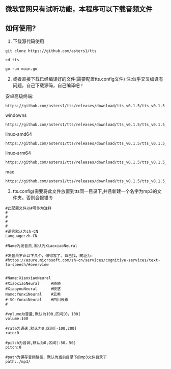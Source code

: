 ## 微软官网只有试听功能，本程序可以下载音频文件

## 如何使用?

1. 下载源代码使用

```
git clone https://github.com/asters1/tts

cd tts

go run main.go
```

2. 或者直接下载已经编译好的文件(需要配置tts.config文件)
注:似乎交叉编译有问题，自己下载源码，自己编译吧！

安卓高级终端:
```
https://github.com/asters1/tts/releases/download/tts_v0.1.5/tts_v0.1.5_termux_arm64
```
windowns
```
https://github.com/asters1/tts/releases/download/tts_v0.1.5/tts_v0.1.5_windowns_amd64.exe

```

linux-amd64
```
https://github.com/asters1/tts/releases/download/tts_v0.1.5/tts_v0.1.5_linux_amd64
```
linux-arm64
```
https://github.com/asters1/tts/releases/download/tts_v0.1.5/tts_v0.1.5_termux_arm64
```
mac
```
https://github.com/asters1/tts/releases/download/tts_v0.1.5/tts_v0.1.5_mac_amd64
```

3. tts.config(需要将此文件放置到tts同一目录下,并且新建一个名字为mp3的文件夹。否则会报错!!)


```
#此配置文件以#号作为注释
#
#
#
#
#语言默认为zh-CN
Language:zh-CN

#Name为发音员,默认为XiaoxiaoNeural

#发音员不止以下几个，懒得写了。自己找，网址为:
#https://azure.microsoft.com/zh-cn/services/cognitive-services/text-to-speech/#overview


#Name:XiaoxiaoNeural
#XiaoxiaoNeural     #晓晓
#XiaoyouNeural      #晓悠
Name:YunxiNeural    #云希
#-SC-YunxiNeural    #四川云希
#

#volume为音量,默认为100,区间[0，100]
volume:100

#rate为语速,默认为0,区间[-100,200]
rate:0

#pitch为音调,默认为0,区间[-50，50]
pitch:0

#path为保存音频路径，默认为当前目录下的mp3文件目录下
path:./mp3/
```








